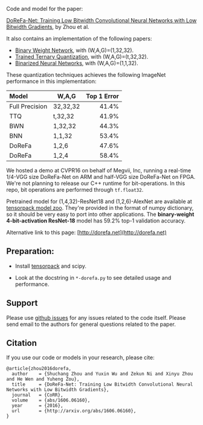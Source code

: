 Code and model for the paper:

[DoReFa-Net: Training Low Bitwidth Convolutional Neural Networks with Low Bitwidth Gradients](http://arxiv.org/abs/1606.06160), by Zhou et al.

It also contains an implementation of the following papers:
+ [Binary Weight Network](https://arxiv.org/abs/1511.00363), with (W,A,G)=(1,32,32).
+ [Trained Ternary Quantization](https://arxiv.org/abs/1612.01064), with (W,A,G)=(t,32,32).
+ [Binarized Neural Networks](https://arxiv.org/abs/1602.02830), with (W,A,G)=(1,1,32).

These quantization techniques achieves the following ImageNet performance in this implementation:

| Model              | W,A,G       | Top 1 Error |
|:-------------------|-------------|------------:|
| Full Precision     | 32,32,32    |      41.4%  |
| TTQ                | t,32,32     |      41.9%  |
| BWN                | 1,32,32     |      44.3%  |
| BNN                | 1,1,32      |      53.4%  |
| DoReFa             | 1,2,6       |      47.6%  |
| DoReFa             | 1,2,4       |      58.4%  |

We hosted a demo at CVPR16 on behalf of Megvii, Inc, running a real-time 1/4-VGG size DoReFa-Net on ARM and half-VGG size DoReFa-Net on FPGA.
We're not planning to release our C++ runtime for bit-operations.
In this repo, bit operations are performed through `tf.float32`.

Pretrained model for (1,4,32)-ResNet18 and (1,2,6)-AlexNet are available at
[tensorpack model zoo](http://models.tensorpack.com/DoReFa-Net/).
They're provided in the format of numpy dictionary, so it should be very easy to port into other applications.
The __binary-weight 4-bit-activation ResNet-18__ model has 59.2% top-1 validation accuracy.

Alternative link to this page: [http://dorefa.net](http://dorefa.net)

## Preparation:

+ Install [tensorpack](https://github.com/ppwwyyxx/tensorpack) and scipy.

+ Look at the docstring in `*-dorefa.py` to see detailed usage and performance.

## Support

Please use [github issues](https://github.com/ppwwyyxx/tensorpack/issues) for any issues related to the code itself.
Please send email to the authors for general questions related to the paper.

## Citation

If you use our code or models in your research, please cite:
```
@article{zhou2016dorefa,
  author    = {Shuchang Zhou and Yuxin Wu and Zekun Ni and Xinyu Zhou and He Wen and Yuheng Zou},
  title     = {DoReFa-Net: Training Low Bitwidth Convolutional Neural Networks with Low Bitwidth Gradients},
  journal   = {CoRR},
  volume    = {abs/1606.06160},
  year      = {2016},
  url       = {http://arxiv.org/abs/1606.06160},
}
```
